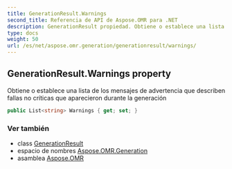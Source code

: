 ```yaml
---
title: GenerationResult.Warnings
second_title: Referencia de API de Aspose.OMR para .NET
description: GenerationResult propiedad. Obtiene o establece una lista de los mensajes de advertencia que describen fallas no críticas que aparecieron durante la generación
type: docs
weight: 50
url: /es/net/aspose.omr.generation/generationresult/warnings/
---
```

## GenerationResult.Warnings property

Obtiene o establece una lista de los mensajes de advertencia que describen fallas no críticas que aparecieron durante la generación

```csharp
public List<string> Warnings { get; set; }
```

### Ver también

* class [GenerationResult](../)
* espacio de nombres [Aspose.OMR.Generation](../../generationresult/)
* asamblea [Aspose.OMR](../../../)


